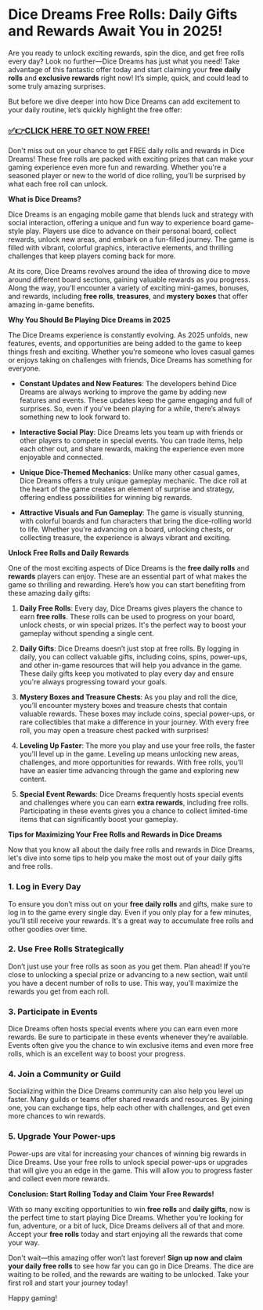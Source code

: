 # Dice Dreams Free Rolls: Daily Gifts and Rewards Await You in 2025!

Are you ready to unlock exciting rewards, spin the dice, and get free rolls every day? Look no further—Dice Dreams has just what you need! Take advantage of this fantastic offer today and start claiming your **free daily rolls** and **exclusive rewards** right now! It’s simple, quick, and could lead to some truly amazing surprises.

But before we dive deeper into how Dice Dreams can add excitement to your daily routine, let’s quickly highlight the free offer:

### [✅👉CLICK HERE TO GET NOW FREE!](https://shorturl.at/Hz0aE)

Don't miss out on your chance to get FREE daily rolls and rewards in Dice Dreams! These free rolls are packed with exciting prizes that can make your gaming experience even more fun and rewarding. Whether you're a seasoned player or new to the world of dice rolling, you’ll be surprised by what each free roll can unlock.

**What is Dice Dreams?**

Dice Dreams is an engaging mobile game that blends luck and strategy with social interaction, offering a unique and fun way to experience board game-style play. Players use dice to advance on their personal board, collect rewards, unlock new areas, and embark on a fun-filled journey. The game is filled with vibrant, colorful graphics, interactive elements, and thrilling challenges that keep players coming back for more.

At its core, Dice Dreams revolves around the idea of throwing dice to move around different board sections, gaining valuable rewards as you progress. Along the way, you’ll encounter a variety of exciting mini-games, bonuses, and rewards, including **free rolls**, **treasures**, and **mystery boxes** that offer amazing in-game benefits.

**Why You Should Be Playing Dice Dreams in 2025**

The Dice Dreams experience is constantly evolving. As 2025 unfolds, new features, events, and opportunities are being added to the game to keep things fresh and exciting. Whether you're someone who loves casual games or enjoys taking on challenges with friends, Dice Dreams has something for everyone.

- **Constant Updates and New Features**: The developers behind Dice Dreams are always working to improve the game by adding new features and events. These updates keep the game engaging and full of surprises. So, even if you've been playing for a while, there’s always something new to look forward to.

- **Interactive Social Play**: Dice Dreams lets you team up with friends or other players to compete in special events. You can trade items, help each other out, and share rewards, making the experience even more enjoyable and connected.

- **Unique Dice-Themed Mechanics**: Unlike many other casual games, Dice Dreams offers a truly unique gameplay mechanic. The dice roll at the heart of the game creates an element of surprise and strategy, offering endless possibilities for winning big rewards.

- **Attractive Visuals and Fun Gameplay**: The game is visually stunning, with colorful boards and fun characters that bring the dice-rolling world to life. Whether you're advancing on a board, unlocking chests, or collecting treasure, the experience is always vibrant and exciting.

**Unlock Free Rolls and Daily Rewards**

One of the most exciting aspects of Dice Dreams is the **free daily rolls** and **rewards** players can enjoy. These are an essential part of what makes the game so thrilling and rewarding. Here’s how you can start benefiting from these amazing daily gifts:

1. **Daily Free Rolls**: Every day, Dice Dreams gives players the chance to earn **free rolls**. These rolls can be used to progress on your board, unlock chests, or win special prizes. It's the perfect way to boost your gameplay without spending a single cent.

2. **Daily Gifts**: Dice Dreams doesn’t just stop at free rolls. By logging in daily, you can collect valuable gifts, including coins, spins, power-ups, and other in-game resources that will help you advance in the game. These daily gifts keep you motivated to play every day and ensure you're always progressing toward your goals.

3. **Mystery Boxes and Treasure Chests**: As you play and roll the dice, you’ll encounter mystery boxes and treasure chests that contain valuable rewards. These boxes may include coins, special power-ups, or rare collectibles that make a difference in your journey. With every free roll, you may open a treasure chest packed with surprises!

4. **Leveling Up Faster**: The more you play and use your free rolls, the faster you'll level up in the game. Leveling up means unlocking new areas, challenges, and more opportunities for rewards. With free rolls, you’ll have an easier time advancing through the game and exploring new content.

5. **Special Event Rewards**: Dice Dreams frequently hosts special events and challenges where you can earn **extra rewards**, including free rolls. Participating in these events gives you a chance to collect limited-time items that can significantly boost your gameplay.

**Tips for Maximizing Your Free Rolls and Rewards in Dice Dreams**

Now that you know all about the daily free rolls and rewards in Dice Dreams, let's dive into some tips to help you make the most out of your daily gifts and free rolls.

### 1. **Log in Every Day**
To ensure you don’t miss out on your **free daily rolls** and gifts, make sure to log in to the game every single day. Even if you only play for a few minutes, you’ll still receive your rewards. It's a great way to accumulate free rolls and other goodies over time.

### 2. **Use Free Rolls Strategically**
Don’t just use your free rolls as soon as you get them. Plan ahead! If you’re close to unlocking a special prize or advancing to a new section, wait until you have a decent number of rolls to use. This way, you’ll maximize the rewards you get from each roll.

### 3. **Participate in Events**
Dice Dreams often hosts special events where you can earn even more rewards. Be sure to participate in these events whenever they’re available. Events often give you the chance to win exclusive items and even more free rolls, which is an excellent way to boost your progress.

### 4. **Join a Community or Guild**
Socializing within the Dice Dreams community can also help you level up faster. Many guilds or teams offer shared rewards and resources. By joining one, you can exchange tips, help each other with challenges, and get even more chances to win rewards.

### 5. **Upgrade Your Power-ups**
Power-ups are vital for increasing your chances of winning big rewards in Dice Dreams. Use your free rolls to unlock special power-ups or upgrades that will give you an edge in the game. This will allow you to progress faster and collect even more rewards.

**Conclusion: Start Rolling Today and Claim Your Free Rewards!**

With so many exciting opportunities to win **free rolls** and **daily gifts**, now is the perfect time to start playing Dice Dreams. Whether you're looking for fun, adventure, or a bit of luck, Dice Dreams delivers all of that and more. Accept your **free rolls** today and start enjoying all the rewards that come your way.

Don't wait—this amazing offer won’t last forever! **Sign up now and claim your daily free rolls** to see how far you can go in Dice Dreams. The dice are waiting to be rolled, and the rewards are waiting to be unlocked. Take your first roll and start your journey today! 

Happy gaming!
